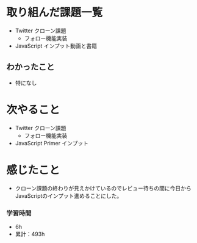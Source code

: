 # 取り組んだ課題一覧

- Twitter クローン課題 
    - フォロー機能実装
- JavaScript インプット動画と書籍

## わかったこと

- 特になし


# 次やること

- Twitter クローン課題 
    - フォロー機能実装
- JavaScript Primer インプット

# 感じたこと

- クローン課題の終わりが見えかけているのでレビュー待ちの間に今日からJavaScriptのインプット進めることにした。

### 学習時間

- 6h
- 累計：493h
